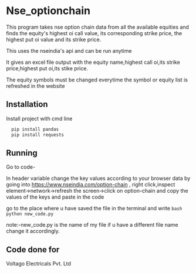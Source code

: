 # Nse_optionchain

This program takes nse option chain data from all the available equities and finds the equity's highest oi call value, its corresponding strike price, the highest put oi value and its strike price.

This uses the nseindia's api and can be run anytime 

It gives an excel file output with the equity name,highest call oi,its strike price,highest put oi,its stike price.

The equity symbols must be changed everytime the symbol or equity list is refreshed in the website 

## Installation

Install project with cmd line

```bash
  pip install pandas
  pip install requests
```

## Running
Go to code-

In header variable change the key values according to your browser data by
going into https://www.nseindia.com/option-chain , right click,inspect element->network->refresh the screen->click on option-chain
and copy the values of the keys and paste in the code

go to the place where u have saved the file in the terminal and write
``bash
  python new_code.py
``

note:-new_code.py is the name of my file if u have a different file name change it accordingly.



## Code done for

Voltago Electricals Pvt. Ltd
    
